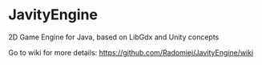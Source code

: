 # JavityEngine
2D Game Engine for Java, based on LibGdx and Unity concepts

Go to wiki for more details: https://github.com/Radomiej/JavityEngine/wiki
